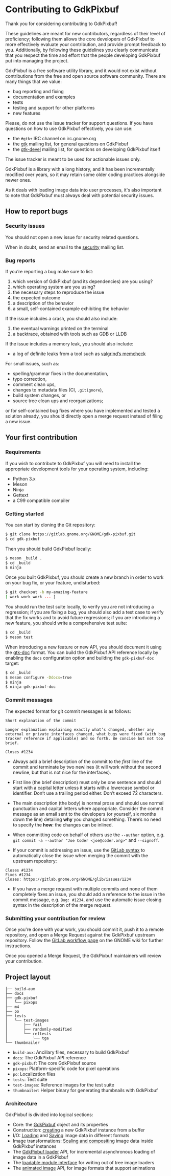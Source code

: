 Contributing to GdkPixbuf
=========================

Thank you for considering contributing to GdkPixbuf!

These guidelines are meant for new contributors, regardless of their level
of proficiency; following them allows the core developers of GdkPixbuf to
more effectively evaluate your contribution, and provide prompt feedback to
you. Additionally, by following these guidelines you clearly communicate
that you respect the time and effort that the people developing GdkPixbuf
put into managing the project.

GdkPixbuf is a free software utility library, and it would not exist without
contributions from the free and open source software community. There are
many things that we value:

 - bug reporting and fixing
 - documentation and examples
 - tests
 - testing and support for other platforms
 - new features

Please, do not use the issue tracker for support questions. If you have
questions on how to use GdkPixbuf effectively, you can use:

 - the `#gtk+` IRC channel on irc.gnome.org
 - the [gtk](https://mail.gnome.org/mailman/listinfo/gtk-list) mailing list,
   for general questions on GdkPixbuf
 - the [gtk-devel](https://mail.gnome.org/mailman/listinfo/gtk-devel-list)
   mailing list, for questions on developing GdkPixbuf itself

The issue tracker is meant to be used for actionable issues only.

GdkPixbuf is a library with a long history, and it has been incrementally
modified over years, so it may retain some older coding practices alongside
newer ones.

As it deals with loading image data into user processes, it's also important
to note that GdkPixbuf must always deal with potential security issues.

## How to report bugs

### Security issues

You should not open a new issue for security related questions.

When in doubt, send an email to the [security](mailto:security@gnome.org)
mailing list.

### Bug reports

If you’re reporting a bug make sure to list:

 1. which version of GdkPixbuf (and its dependencies) are you using?
 2. which operating system are you using?
 3. the necessary steps to reproduce the issue
 4. the expected outcome
 5. a description of the behavior
 6. a small, self-contained example exhibiting the behavior

If the issue includes a crash, you should also include:

 1. the eventual warnings printed on the terminal
 2. a backtrace, obtained with tools such as GDB or LLDB

If the issue includes a memory leak, you should also include:

 - a log of definite leaks from a tool such as [valgrind’s memcheck](http://valgrind.org/docs/manual/mc-manual.html)

For small issues, such as:

 - spelling/grammar fixes in the documentation,
 - typo correction,
 - comment clean ups,
 - changes to metadata files (CI, `.gitignore`),
 - build system changes, or
 - source tree clean ups and reorganizations;

or for self-contained bug fixes where you have implemented and tested a solution
already, you should directly open a merge request instead of filing a new issue.

## Your first contribution

### Requirements

If you wish to contribute to GdkPixbuf you will need to install the
appropriate development tools for your operating system, including:

 - Python 3.x
 - Meson
 - Ninja
 - Gettext
 - a C99 compatible compiler

### Getting started

You can start by cloning the Git repository:

```sh
$ git clone https://gitlab.gnome.org/GNOME/gdk-pixbuf.git
$ cd gdk-pixbuf
```

Then you should build GdkPixbuf locally:

```sh
$ meson _build .
$ cd _build
$ ninja
```

Once you built GdkPixbuf, you should create a new branch in order
to work on your bug fix, or your feature, undisturbed:

```sh
$ git checkout -b my-amazing-feature
[ work work work ... ]
```

You should run the test suite locally, to verify you are not introducing a
regression; if you are fixing a bug, you should also add a test case to
verify that the fix works and to avoid future regressions; if you are
introducing a new feature, you should write a comprehensive test suite:

```sh
$ cd _build
$ meson test
```

When introducing a new feature or new API, you should document it using the
[gtk-doc](https://developer.gnome.org/gtk-doc-manual/stable/) format. You
can build the GdkPixbuf API reference locally by enabling the `docs`
configuration option and building the `gdk-pixbuf-doc` target:

```sh
$ cd _build
$ meson configure -Ddocs=true
$ ninja
$ ninja gdk-pixbuf-doc
```

### Commit messages

The expected format for git commit messages is as follows:

```plain
Short explanation of the commit

Longer explanation explaining exactly what’s changed, whether any
external or private interfaces changed, what bugs were fixed (with bug
tracker reference if applicable) and so forth. Be concise but not too
brief.

Closes #1234
```

 - Always add a brief description of the commit to the _first_ line of
 the commit and terminate by two newlines (it will work without the
 second newline, but that is not nice for the interfaces).

 - First line (the brief description) must only be one sentence and
 should start with a capital letter unless it starts with a lowercase
 symbol or identifier. Don’t use a trailing period either. Don’t exceed
 72 characters.

 - The main description (the body) is normal prose and should use normal
 punctuation and capital letters where appropriate. Consider the commit
 message as an email sent to the developers (or yourself, six months
 down the line) detailing **why** you changed something. There’s no need
 to specify the **how**: the changes can be inlined.

 - When committing code on behalf of others use the `--author` option, e.g.
 `git commit -a --author "Joe Coder <joe@coder.org>"` and `--signoff`.

 - If your commit is addressing an issue, use the
 [GitLab syntax](https://docs.gitlab.com/ce/user/project/issues/automatic_issue_closing.html)
 to automatically close the issue when merging the commit with the upstream
 repository:

```plain
Closes #1234
Fixes #1234
Closes: https://gitlab.gnome.org/GNOME/glib/issues/1234
```

 - If you have a merge request with multiple commits and none of them
 completely fixes an issue, you should add a reference to the issue in
 the commit message, e.g. `Bug: #1234`, and use the automatic issue
 closing syntax in the description of the merge request.

### Submitting your contribution for review

Once you're done with your work, you should commit it, push it to a remote
repository, and open a Merge Request against the GdkPixbuf upstream
repository. Follow the [GitLab workflow page](https://wiki.gnome.org/GitLab/)
on the GNOME wiki for further instructions.

Once you opened a Merge Request, the GdkPixbuf maintainers will review your
contribution.

## Project layout

```
├── build-aux
├── docs
├── gdk-pixbuf
│   └── pixops
├── m4
├── po
├── tests
│   └── test-images
│       ├── fail
│       ├── randomly-modified
│       └── reftests
│           └── tga
└── thumbnailer
```

 - `build-aux`: Ancillary files, necessary to build GdkPixbuf
 - `docs`: The GdkPixbuf API reference
 - `gdk-pixbuf`: The core GdkPixbuf source
  - `pixops`: Platform-specific code for pixel operations
 - `po`: Localization files
 - `tests`: Test suite
  - `test-images`: Reference images for the test suite
 - `thumbnailer`: Helper binary for generating thumbnails with GdkPixbuf

### Architecture

GdkPixbuf is divided into logical sections:

 - Core: the [GdkPixbuf][gdkpixbuf-api-core] object and its properties
 - Construction: [creating][gdkpixbuf-api-ctor] a new GdkPixbuf instance from a buffer
 - I/O: [Loading][gdkpixbuf-api-load] and [Saving][gdkpixbuf-api-save] image
   data in different formats
 - Image transformations: [Scaling and compositing][gdkpixbuf-api-ops] image
   data inside GdkPixbuf instances
 - The [GdkPixbuf loader][gdkpixbuf-api-loader] API, for incremental
   asynchronous loading of image data in a GdkPixbuf
 - The [loadable module interface][gdkpixbuf-api-module] for writing out of
   tree image loaders
 - The [animated image][gdkpixbuf-api-animation] API, for image formats
   that support animations

[gdkpixbuf-api-core]: https://developer.gnome.org/gdk-pixbuf/stable/gdk-pixbuf-The-GdkPixbuf-Structure.html
[gdkpixbuf-api-ctor]: https://developer.gnome.org/gdk-pixbuf/stable/gdk-pixbuf-Image-Data-in-Memory.html
[gdkpixbuf-api-load]: https://developer.gnome.org/gdk-pixbuf/stable/gdk-pixbuf-File-Loading.html
[gdkpixbuf-api-save]: https://developer.gnome.org/gdk-pixbuf/stable/gdk-pixbuf-File-saving.html
[gdkpixbuf-api-ops]: https://developer.gnome.org/gdk-pixbuf/stable/gdk-pixbuf-Scaling.html
[gdkpixbuf-api-loader]: https://developer.gnome.org/gdk-pixbuf/stable/GdkPixbufLoader.html
[gdkpixbuf-api-module]: https://developer.gnome.org/gdk-pixbuf/stable/gdk-pixbuf-Module-Interface.html
[gdkpixbuf-api-animation]: https://developer.gnome.org/gdk-pixbuf/stable/gdk-pixbuf-Animations.html

